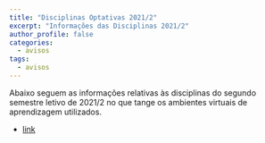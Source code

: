 ```yaml
---
title: "Disciplinas Optativas 2021/2" 
excerpt: "Informações das Disciplinas 2021/2"
author_profile: false
categories:
  - avisos
tags:
  - avisos
---
```



Abaixo seguem as informações relativas às disciplinas do segundo semestre letivo de 2021/2 no que tange os ambientes virtuais de aprendizagem utilizados.

- [link](https://docs.google.com/spreadsheets/d/e/2PACX-1vT2crG8et2R_nlHxnWcCKaP5ok-wZUnv0WUrnD_69A2OG3dLeag1LxAeeA5THl17NBJAmJnvyOYirLy/pubhtml)